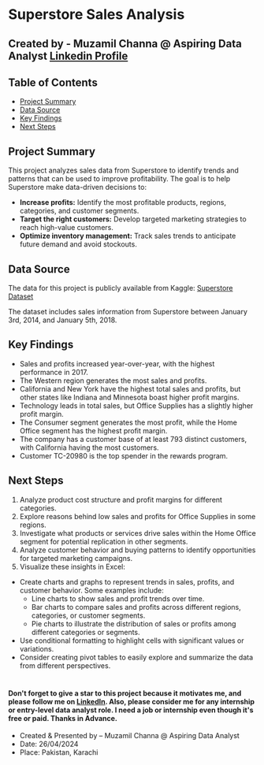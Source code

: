 # Superstore Sales Analysis

## Created by - Muzamil Channa @ Aspiring Data Analyst [Linkedin Profile](https://www.linkedin.com/in/muzamil-channa-a2216a175/)

## Table of Contents

- [Project Summary](#project-summary)
- [Data Source](#data-source)
- [Key Findings](#key-findings)
- [Next Steps](#next-steps)

## Project Summary

This project analyzes sales data from Superstore to identify trends and patterns that can be used to improve profitability. The goal is to help Superstore make data-driven decisions to:

- **Increase profits:** Identify the most profitable products, regions, categories, and customer segments.
- **Target the right customers:** Develop targeted marketing strategies to reach high-value customers.
- **Optimize inventory management:** Track sales trends to anticipate future demand and avoid stockouts.

## Data Source

The data for this project is publicly available from Kaggle: [Superstore Dataset](https://www.kaggle.com/datasets/vivek468/superstore-dataset-final)

The dataset includes sales information from Superstore between January 3rd, 2014, and January 5th, 2018.

## Key Findings

- Sales and profits increased year-over-year, with the highest performance in 2017.
- The Western region generates the most sales and profits.
- California and New York have the highest total sales and profits, but other states like Indiana and Minnesota boast higher profit margins.
- Technology leads in total sales, but Office Supplies has a slightly higher profit margin.
- The Consumer segment generates the most profit, while the Home Office segment has the highest profit margin.
- The company has a customer base of at least 793 distinct customers, with California having the most customers.
- Customer TC-20980 is the top spender in the rewards program.

## Next Steps

1. Analyze product cost structure and profit margins for different categories.
2. Explore reasons behind low sales and profits for Office Supplies in some regions.
3. Investigate what products or services drive sales within the Home Office segment for potential replication in other segments.
4. Analyze customer behavior and buying patterns to identify opportunities for targeted marketing campaigns.
5. Visualize these insights in Excel:
- Create charts and graphs to represent trends in sales, profits, and customer behavior. Some examples include:
  - Line charts to show sales and profit trends over time.
  - Bar charts to compare sales and profits across different regions, categories, or customer segments.
  - Pie charts to illustrate the distribution of sales or profits among different categories or segments.
- Use conditional formatting to highlight cells with significant values or variations.
- Consider creating pivot tables to easily explore and summarize the data from different perspectives.


#
#### Don't forget to give a star to this project because it motivates me, and please follow me on [LinkedIn](https://www.linkedin.com/in/muzamil-channa-a2216a175/). Also, please consider me for any internship or entry-level data analyst role. I need a job or internship even though it's free or paid. Thanks in Advance.

- Created & Presented by – Muzamil Channa @ Aspiring Data Analyst
- Date: 26/04/2024
- Place: Pakistan, Karachi



